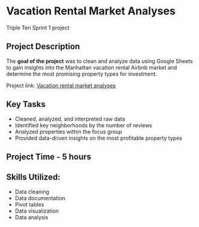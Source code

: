 # Vacation Rental Market Analyses
Triple Ten Sprint 1 project

## Project Description

The **goal of the project** was to clean and analyze data using Google Sheets to gain insights into the Manhattan vacation rental Airbnb market and determine the most promising property types for investment.

Project link: [Vacation rental market analyses](https://docs.google.com/spreadsheets/d/16bcWJf49hZHGHhQKL9A-Ky9aKMbb5U6YDSwfTBidfjg/edit?gid=926636957#gid=926636957)

## Key Tasks

* Cleaned, analyzed, and interpreted raw data
* Identified key neighborhoods by the number of reviews
* Analyzed properties within the focus group
* Provided data-driven insights on the most profitable property types

## Project Time - 5 hours

## Skills Utilized:

* Data cleaning
* Data documentation
* Pivot tables
* Data visualization
* Data analysis  
